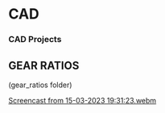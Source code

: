 # CAD

### CAD Projects


## GEAR RATIOS

(gear_ratios folder)






[Screencast from 15-03-2023 19:31:23.webm](https://user-images.githubusercontent.com/100845104/225461457-e9540a44-adf8-47bf-ac65-cfc923b16b3f.webm)
